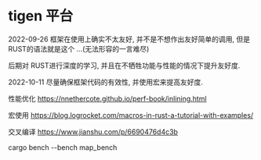 # tigen 平台

2022-09-26 框架在使用上确实不太友好, 并不是不想作出友好简单的调用, 但是RUST的语法就是这个 ...(无法形容的一言难尽)

后期对 RUST进行深度的学习, 并且在不牺牲功能与性能的情况下提升友好度.

2022-10-11 尽量确保框架代码的有效性, 并使用宏来提高友好度.

性能优化 https://nnethercote.github.io/perf-book/inlining.html

宏使用 https://blog.logrocket.com/macros-in-rust-a-tutorial-with-examples/

交叉编译 https://www.jianshu.com/p/6690476d4c3b

cargo bench --bench map_bench